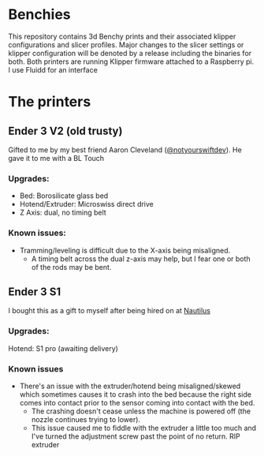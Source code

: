# Benchies
This repository contains 3d Benchy prints and their associated klipper configurations and slicer profiles. Major changes to
the slicer settings or klipper configuration will be denoted by a release including the binaries for both. 
Both printers are running Klipper firmware attached to a Raspberry pi. I use Fluidd for an interface

# The printers

## Ender 3 V2 (old trusty)
Gifted to me by my best friend Aaron Cleveland ([@notyourswiftdev](https://github.com/notyourswiftdev)). He gave it to me with a BL Touch

### Upgrades:
- Bed: Borosilicate glass bed
- Hotend/Extruder: Microswiss direct drive
- Z Axis: dual, no timing belt

### Known issues:
- Tramming/leveling is difficult due to the X-axis being misaligned. 
  - A timing belt across the dual z-axis may help, but I fear one or both of the rods may be bent.

## Ender 3 S1
I bought this as a gift to myself after being hired on at [Nautilus](https://github.com/nlsinc)

### Upgrades:
Hotend: S1 pro (awaiting delivery)

### Known issues
- There's an issue with the extruder/hotend being misaligned/skewed which sometimes causes it to crash into the bed because the right side comes into contact 
prior to the sensor coming into contact with the bed.
  - The crashing doesn't cease unless the machine is powered off (the nozzle continues trying to lower). 
  - This issue caused me to fiddle with the extruder a little too much and I've turned the adjustment screw past the point of no return. RIP extruder
